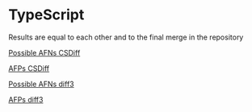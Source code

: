 # TypeScript

Results are equal to each other and to the final merge in the repository 

[Possible AFNs CSDiff](TypeScript%203985a3ade05f420fafcff5cdef500fdd/Possible%20AFNs%20CSDiff%201b32bd5a68534845b69aaece005d463b.csv)

[AFPs CSDiff](TypeScript%203985a3ade05f420fafcff5cdef500fdd/AFPs%20CSDiff%20551c93fa8e9743b3afd802a65b4e0383.csv)

[Possible AFNs diff3](TypeScript%203985a3ade05f420fafcff5cdef500fdd/Possible%20AFNs%20diff3%204039b721717640b485fb1a92fac40965.csv)

[AFPs diff3](TypeScript%203985a3ade05f420fafcff5cdef500fdd/AFPs%20diff3%20c4abee3c4ec14128bd580238f0b02099.csv)